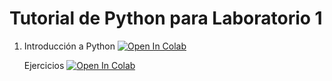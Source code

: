 # Tutorial de Python para Laboratorio 1

1. Introducción a Python [![Open In Colab](https://colab.research.google.com/assets/colab-badge.svg)](https://colab.research.google.com/github/maurosilber/labo1/blob/master/tutorial/001_introduccion_a_python.ipynb)

   Ejercicios [![Open In Colab](https://colab.research.google.com/assets/colab-badge.svg)](https://colab.research.google.com/github/maurosilber/labo1/blob/master/ejercicios/001_introduccion_a_python_ejercicios.ipynb)
